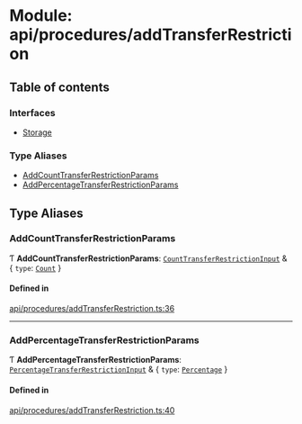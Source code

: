 # Module: api/procedures/addTransferRestriction

## Table of contents

### Interfaces

- [Storage](../wiki/api.procedures.addTransferRestriction.Storage)

### Type Aliases

- [AddCountTransferRestrictionParams](../wiki/api.procedures.addTransferRestriction#addcounttransferrestrictionparams)
- [AddPercentageTransferRestrictionParams](../wiki/api.procedures.addTransferRestriction#addpercentagetransferrestrictionparams)

## Type Aliases

### AddCountTransferRestrictionParams

Ƭ **AddCountTransferRestrictionParams**: [`CountTransferRestrictionInput`](../wiki/types.CountTransferRestrictionInput) & { `type`: [`Count`](../wiki/types.TransferRestrictionType#count)  }

#### Defined in

[api/procedures/addTransferRestriction.ts:36](https://github.com/PolymathNetwork/polymesh-sdk/blob/31dfa0dc/src/api/procedures/addTransferRestriction.ts#L36)

___

### AddPercentageTransferRestrictionParams

Ƭ **AddPercentageTransferRestrictionParams**: [`PercentageTransferRestrictionInput`](../wiki/types.PercentageTransferRestrictionInput) & { `type`: [`Percentage`](../wiki/types.TransferRestrictionType#percentage)  }

#### Defined in

[api/procedures/addTransferRestriction.ts:40](https://github.com/PolymathNetwork/polymesh-sdk/blob/31dfa0dc/src/api/procedures/addTransferRestriction.ts#L40)
